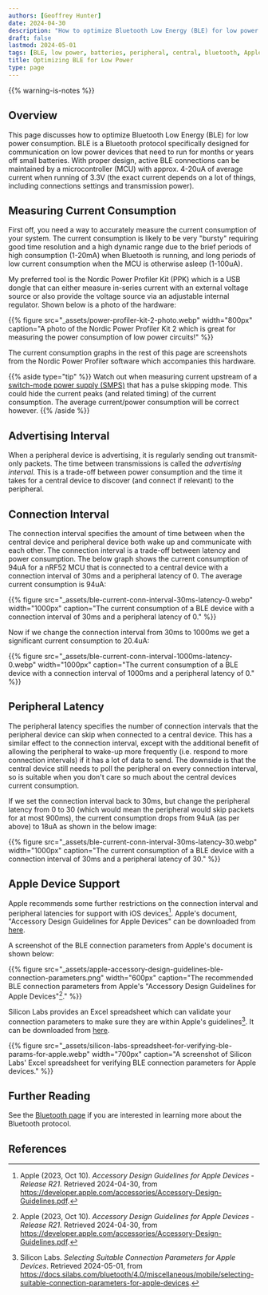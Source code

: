 ```yaml
---
authors: [Geoffrey Hunter]
date: 2024-04-30
description: "How to optimize Bluetooth Low Energy (BLE) for low power consumption. BLE is a Bluetooth protocol specifically designed for communication on low power devices that need to run for months or years off small batteries. With proper design, active BLE connections can be maintained by a microcontroller (MCU) with approx. 4-20uA of average current when running from 3.3V."
draft: false
lastmod: 2024-05-01
tags: [BLE, low power, batteries, peripheral, central, bluetooth, Apple, iOS, advertising, latency, connection interval]
title: Optimizing BLE for Low Power
type: page
---
```


{{% warning-is-notes %}}

## Overview

This page discusses how to optimize Bluetooth Low Energy (BLE) for low power consumption. BLE is a Bluetooth protocol specifically designed for communication on low power devices that need to run for months or years off small batteries. With proper design, active BLE connections can be maintained by a microcontroller (MCU) with approx. 4-20uA of average current when running of 3.3V (the exact current depends on a lot of things, including connections settings and transmission power).

## Measuring Current Consumption

First off, you need a way to accurately measure the current consumption of your system. The current consumption is likely to be very "bursty" requiring good time resolution and a high dynamic range due to the brief periods of high consumption (1-20mA) when Bluetooth is running, and long periods of low current consumption when the MCU is otherwise asleep (1-100uA).

My preferred tool is the Nordic Power Profiler Kit (PPK) which is a USB dongle that can either measure in-series current with an external voltage source or also provide the voltage source via an adjustable internal regulator. Shown below is a photo of the hardware:

{{% figure src="_assets/power-profiler-kit-2-photo.webp" width="800px" caption="A photo of the Nordic Power Profiler Kit 2 which is great for measuring the power consumption of low power circuits!" %}}

The current consumption graphs in the rest of this page are screenshots from the Nordic Power Profiler software which accompanies this hardware.

{{% aside type="tip" %}}
Watch out when measuring current upstream of a [switch-mode power supply (SMPS)](/electronics/components/power-regulators/switch-mode-power-supplies-smps/) that has a pulse skipping mode. This could hide the current peaks (and related timing) of the current consumption. The average current/power consumption will be correct however.
{{% /aside %}}

## Advertising Interval

When a peripheral device is advertising, it is regularly sending out transmit-only packets. The time between transmissions is called the _advertising interval_. This is a trade-off between power consumption and the time it takes for a central device to discover (and connect if relevant) to the peripheral.

## Connection Interval

The connection interval specifies the amount of time between when the central device and peripheral device both wake up and communicate with each other. The connection interval is a trade-off between latency and power consumption. The below graph shows the current consumption of 94uA for a nRF52 MCU that is connected to a central device with a connection interval of 30ms and a peripheral latency of 0. The average current consumption is 94uA:

{{% figure src="_assets/ble-current-conn-interval-30ms-latency-0.webp" width="1000px" caption="The current consumption of a BLE device with a connection interval of 30ms and a peripheral latency of 0." %}}

Now if we change the connection interval from 30ms to 1000ms we get a significant current consumption to 20.4uA:

{{% figure src="_assets/ble-current-conn-interval-1000ms-latency-0.webp" width="1000px" caption="The current consumption of a BLE device with a connection interval of 1000ms and a peripheral latency of 0." %}}

## Peripheral Latency

The peripheral latency specifies the number of connection intervals that the peripheral device can skip when connected to a central device. This has a similar effect to the connection interval, except with the additional benefit of allowing the peripheral to wake-up more frequently (i.e. respond to more connection intervals) if it has a lot of data to send. The downside is that the central device still needs to poll the peripheral on every connection interval, so is suitable when you don't care so much about the central devices current consumption.

If we set the connection interval back to 30ms, but change the peripheral latency from 0 to 30 (which would mean the peripheral would skip packets for at most 900ms), the current consumption drops from 94uA (as per above) to 18uA as shown in the below image:

{{% figure src="_assets/ble-current-conn-interval-30ms-latency-30.webp" width="1000px" caption="The current consumption of a BLE device with a connection interval of 30ms and a peripheral latency of 30." %}}

## Apple Device Support

Apple recommends some further restrictions on the connection interval and peripheral latencies for support with iOS devices[^apple-accessory-design-guidelines]. Apple's document, "Accessory Design Guidelines for Apple Devices" can be downloaded from [here](https://developer.apple.com/accessories/Accessory-Design-Guidelines.pdf).

A screenshot of the BLE connection parameters from Apple's document is shown below:

{{% figure src="_assets/apple-accessory-design-guidelines-ble-connection-parameters.png" width="600px" caption="The recommended BLE connection parameters from Apple's \"Accessory Design Guidelines for Apple Devices\"[^apple-accessory-design-guidelines]." %}}

Silicon Labs provides an Excel spreadsheet which can validate your connection parameters to make sure they are within Apple's guidelines[^silicon-labs-apple-connection-parameters]. It can be downloaded from [here](https://docs.silabs.com/bluetooth/4.0/miscellaneous/mobile/selecting-suitable-connection-parameters-for-apple-devices).

{{% figure src="_assets/silicon-labs-spreadsheet-for-verifying-ble-params-for-apple.webp" width="700px" caption="A screenshot of Silicon Labs' Excel spreadsheet for verifying BLE connection parameters for Apple devices." %}}

## Further Reading

See the [Bluetooth page](/electronics/communication-protocols/bluetooth/) if you are interested in learning more about the Bluetooth protocol.

## References

[^silicon-labs-optimizing-current-ble]: Silicon Labs. _Optimizing Current Consumption in Bluetooth Low Energy Devices_. Retrieved 2024-04-30, from https://docs.silabs.com/bluetooth/3.2/general/system-and-performance/optimizing-current-consumption-in-bluetooth-low-energy-devices.
[^apple-accessory-design-guidelines]: Apple (2023, Oct 10). _Accessory Design Guidelines for Apple Devices - Release R21_. Retrieved 2024-04-30, from https://developer.apple.com/accessories/Accessory-Design-Guidelines.pdf.
[^silicon-labs-apple-connection-parameters]: Silicon Labs. _Selecting Suitable Connection Parameters for Apple Devices_. Retrieved 2024-05-01, from https://docs.silabs.com/bluetooth/4.0/miscellaneous/mobile/selecting-suitable-connection-parameters-for-apple-devices.
